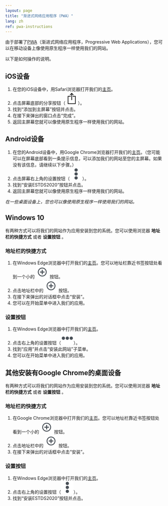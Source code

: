 ```yaml
---
layout: page
title: "渐进式网络应用程序（PWA）"
lang: zh
ref: pwa-instructions
---
```


由于部署了[PWA](https://en.wikipedia.org/wiki/Progressive_web_applications)（渐进式网络应用程序，Progressive Web Applications），您可以在移动设备上像使用原生程序一样使用我们的网站。

以下是如何操作的说明。

## iOS设备

1. 在您的iOS设备中，用Safari浏览器打开我们的[主页](https://estds.yicode.ac)。
1. 点击屏幕底部的分享按钮（![](/img/ios-safari-share-icon.svg)）。
1. 找到“添加到主屏幕”按钮并点击。
1. 在接下来弹出的窗口点击“完成”。
1. 返回主屏幕您就可以像使用原生程序一样使用我们的网站。

## Android设备

1. 在您的Android设备中，用Google Chrome浏览器打开我们的[主页](https://estds.yicode.ac)。（您可能可以在屏幕底部看到一条提示信息，可以添加我们的网站至您的主屏幕。如果没有该信息，请继续以下步骤。）
1. 点击屏幕右上角的设置按钮（![](/img/icon-settings-v.svg)）。
1. 找到“安装ESTDS2020”按钮并点击。
1. 返回主屏幕您就可以像使用原生程序一样使用我们的网站。

_在一些桌面设备上，您也可以像使用原生程序一样使用我们的网站。_

## Windows 10

有两种方式可以将我们的网站作为应用安装到您的系统。您可以使用浏览器 __地址栏的快捷方式__ 或者 __设置按钮__ 。

### 地址栏的快捷方式

1. 在Windows Edge浏览器中打开我们的[主页](https://estds.yicode.ac)。您可以地址栏靠近书签按钮处看到一个小的 ![](/img/icon-install-plus-circle.svg) 按钮。
1. 点击地址栏中的 ![](/img/icon-install-plus-circle.svg) 按钮。
1. 在接下来弹出的对话框中点击“安装”。
1. 您可以在开始菜单中进入我们的应用。

### 设置按钮
1. 在Windows Edge浏览器中打开我们的[主页](https://estds.yicode.ac)。
1. 点击右上角的设置按钮（![](/img/icon-settings-h.svg)）。
1. 找到“应用”并点击“安装此网站”子菜单。
1. 您可以在开始菜单中进入我们的应用。

## 其他安装有Google Chrome的桌面设备

有两种方式可以将我们的网站作为应用安装到您的系统。您可以使用浏览器 __地址栏的快捷方式__ 或者 __设置按钮__ 。

### 地址栏的快捷方式

1. 在Google Chrome浏览器中打开我们的[主页](https://estds.yicode.ac)。您可以地址栏靠近书签按钮处看到一个小的 ![](/img/icon-install-plus-circle.svg) 按钮。
1. 点击地址栏中的 ![](/img/icon-install-plus-circle.svg) 按钮。
1. 在接下来弹出的对话框中点击“安装”。

### 设置按钮
1. 在Windows Edge浏览器中打开我们的[主页](https://estds.yicode.ac)。
1. 点击右上角的设置按钮（![](/img/icon-settings-v.svg)）。
1. 找到“安装ESTDS2020”按钮并点击。
